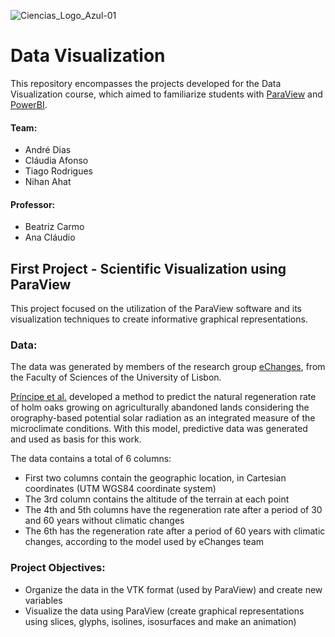![Ciencias_Logo_Azul-01](https://user-images.githubusercontent.com/106987072/228209396-a8737601-f28f-486e-8566-918709663369.png)


# Data Visualization
This repository encompasses the projects developed for the Data Visualization course, which aimed to familiarize students with [ParaView](https://www.paraview.org/) and [PowerBI](https://powerbi.microsoft.com/en-us/).


#### Team:
- André Dias
- Cláudia Afonso
- Tiago Rodrigues
- Nihan Ahat

#### Professor: 
- Beatriz Carmo
- Ana Cláudio


## First Project - Scientific Visualization using ParaView
This project focused on the utilization of the ParaView software and its visualization techniques to create informative graphical representations.

### Data:
The data was generated by members of the research group [eChanges](https://echanges.fc.ul.pt/), from the Faculty of Sciences of the University of Lisbon. 

[Príncipe et al.](https://link.springer.com/article/10.1007/s10342-014-0787-5) developed a method to predict the natural regeneration rate of holm oaks growing on agriculturally abandoned lands considering the orography-based potential solar radiation as an integrated measure of the microclimate conditions.
With this model, predictive data was generated and used as basis for this work.

The data contains a total of 6 columns:
- First two columns contain the geographic location, in Cartesian coordinates (UTM WGS84 coordinate system)
- The 3rd column contains the altitude of the terrain at each point
- The 4th and 5th columns have the regeneration rate after a period of 30 and 60 years without climatic changes
- The 6th has the regeneration rate after a period of 60 years with climatic changes, according to the model used by eChanges team

### Project Objectives:
- Organize the data in the VTK format (used by ParaView) and create new variables
- Visualize the data using ParaView (create graphical representations using slices, glyphs, isolines, isosurfaces and make an animation)

